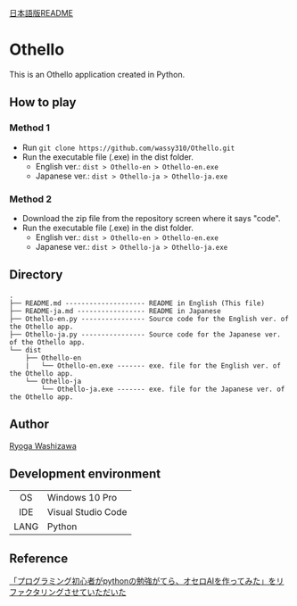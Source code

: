 [日本語版README](https://github.com/wassy310/Othello/blob/master/README-ja.md)
# Othello
This is an Othello application created in Python.

## How to play
### Method 1
- Run `git clone https://github.com/wassy310/Othello.git`
- Run the executable file (.exe) in the dist folder.
  - English ver.: `dist > Othello-en > Othello-en.exe`
  - Japanese ver.: `dist > Othello-ja > Othello-ja.exe`

### Method 2
- Download the zip file from the repository screen where it says "code".
- Run the executable file (.exe) in the dist folder.
  - English ver.: `dist > Othello-en > Othello-en.exe`
  - Japanese ver.: `dist > Othello-ja > Othello-ja.exe`


## Directory
```
.
├── README.md -------------------- README in English (This file)
├── README-ja.md ----------------- README in Japanese
├── Othello-en.py ---------------- Source code for the English ver. of the Othello app.
├── Othello-ja.py ---------------- Source code for the Japanese ver. of the Othello app.
└── dist
    ├── Othello-en
    |   └── Othello-en.exe ------- exe. file for the English ver. of the Othello app.
    └── Othello-ja
        └── Othello-ja.exe ------- exe. file for the Japanese ver. of the Othello app.
```

## Author
[Ryoga Washizawa](https://github.com/wassy310)


## Development environment
|       |                     |
|  :-:  | ------------------- |
|  OS   | Windows 10 Pro      |
|  IDE  | Visual Studio Code  |
|  LANG | Python              |


## Reference
[「プログラミング初心者がpythonの勉強がてら、オセロAIを作ってみた」をリファクタリングさせていただいた](https://qiita.com/shiracamus/items/f03127819fff0f1a4349)
